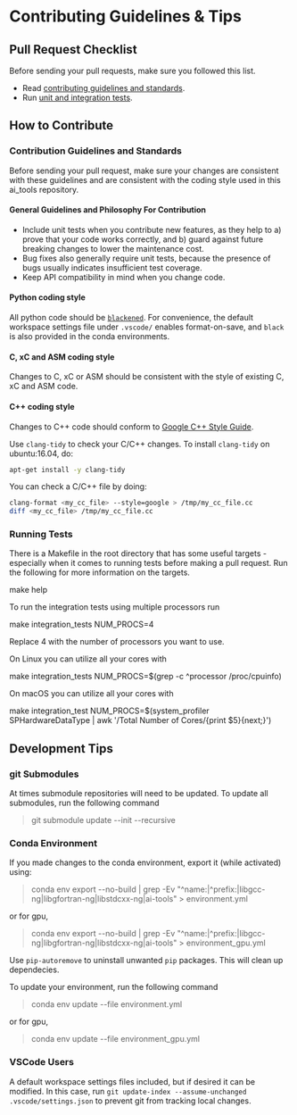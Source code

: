 # Contributing Guidelines & Tips

## Pull Request Checklist
Before sending your pull requests, make sure you followed this list.

* Read [contributing guidelines and standards](CONTRIBUTING.md).
* Run [unit and integration tests](#Running-Tests).

## How to Contribute

### Contribution Guidelines and Standards

Before sending your pull request, make sure your changes are consistent with these guidelines and are consistent with the coding style used in this ai_tools repository.

#### General Guidelines and Philosophy For Contribution

* Include unit tests when you contribute new features, as they help to a) prove that your code works correctly, and b) guard against future breaking changes to lower the maintenance cost.
* Bug fixes also generally require unit tests, because the presence of bugs usually indicates insufficient test coverage.
* Keep API compatibility in mind when you change code.

#### Python coding style

All python code should be [`blackened`](https://black.readthedocs.io/en/stable/).
For convenience, the default workspace settings file under `.vscode/` enables format-on-save, and `black` is also provided in the conda environments.

#### C, xC and ASM coding style

Changes to C, xC or ASM should be consistent with the style of existing C, xC and ASM code.

#### C++ coding style

Changes to C++ code should conform to
[Google C++ Style Guide](https://google.github.io/styleguide/cppguide.html).

Use `clang-tidy` to check your C/C++ changes. To install `clang-tidy` on ubuntu:16.04, do:

```bash
apt-get install -y clang-tidy
```

You can check a C/C++ file by doing:


```bash
clang-format <my_cc_file> --style=google > /tmp/my_cc_file.cc
diff <my_cc_file> /tmp/my_cc_file.cc
```

### Running Tests

There is a Makefile in the root directory that has some useful targets - especially when it comes to running tests before making a pull request. Run the following for more information on the targets.

  make help

To run the integration tests using multiple processors run 

  make integration_tests NUM_PROCS=4

Replace 4 with the number of processors you want to use.  

On Linux you can utilize all your cores with

  make integration_tests NUM_PROCS=$(grep -c ^processor /proc/cpuinfo)

On macOS you can utilize all your cores with

  make integration_test NUM_PROCS=$(system_profiler SPHardwareDataType | awk '/Total Number of Cores/{print $5}{next;}')

## Development Tips

### git Submodules

At times submodule repositories will need to be updated.  To update all submodules, run the following command

> git submodule update --init --recursive

### Conda Environment

If you made changes to the conda environment, export it (while activated) using:

> conda env export --no-build | grep -Ev "^name:|^prefix:|libgcc-ng|libgfortran-ng|libstdcxx-ng|ai-tools" > environment.yml

or for gpu, 

> conda env export --no-build | grep -Ev "^name:|^prefix:|libgcc-ng|libgfortran-ng|libstdcxx-ng|ai-tools" > environment_gpu.yml

Use `pip-autoremove` to uninstall unwanted `pip` packages. This will clean up dependecies.

To update your environment, run the following command

> conda env update --file environment.yml

or for gpu, 

> conda env update --file environment_gpu.yml

### VSCode Users

A default workspace settings files included, but if desired it can be modified.
In this case, run `git update-index --assume-unchanged .vscode/settings.json` to prevent git from tracking local changes.
